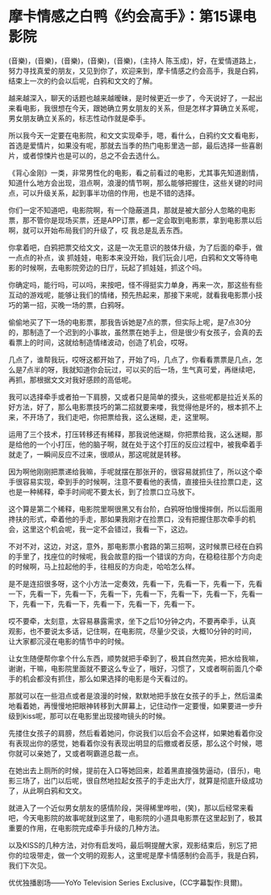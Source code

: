 # 摩卡情感之白鸭《约会高手》：第15课电影院

(音樂)，(音樂)，(音樂)，(音樂)，(音樂)，(主持人 陈玉成)，好，在爱情道路上，努力寻找真爱的朋友，又见到你了，欢迎来到，摩卡情感之约会高手，我是白鸦，结束上一次的约会以后呢，白鸦和文文的了解。

越来越深入，聊天的话题也越来越暧昧，是时候更近一步了，今天说好了，一起出来看电影，我很想在今天，跟她确立男女朋友的关系，但是怎样才算确立关系呢，男女朋友确立关系的，标志性动作就是牵手。

所以我今天一定要在电影院，和文文实现牵手，嗯，看什么，白鸦约文文看电影，首选是爱情片，如果没有呢，那就去当季的热门电影里选一部，最后选择一些喜剧片，或者惊悚片也是可以的，总之不会去选什么。

《背心金刚》一类，非常男性化的电影，看之前看过的电影，尤其事先知道剧情，知道什么地方会出现，泪点啊，浪漫的情节啊，那么能够把握住，这些关键的时间点，可以升级关系，起到事半功倍的作用，也是不错的选择。

你们一定不知道吧，电影院啊，有一个隐蔽道具，那就是被大部分人忽略的电影票，那不管你是现场买票，还是APP订票，都一定会取到电影票，拿到电影票以后啊，就可以开始布局我们的升级了，哎 我总是乱丢东西。

你拿着吧，白鸦把票交给文文，这是一次无意识的肢体升级，为了后面的牵手，做一点点的补点，诶 抓娃娃，电影本来没开始，我们玩会儿吧，白鸦和文文等待电影的时候啊，去电影院旁边的日厅，玩起了抓娃娃，抓这个吗。

你确定吗，能行吗，可以吗，来按吧，怪不得挺实力单身，再来一次，那这些有些互动的游戏呢，能够让我们的情绪，预先热起来，那接下来呢，就看我电影票小技巧的第一招，买晚一场的票，白鸦呀。

偷偷地买了下一场的电影票，那我告诉她是7点的票，但实际上呢，是7点30分的，那制造了一个迟到的小事故，虽然票在她手上，但是很少有女孩子，会真的去看票上的时间，这就给制造情绪波动，创造了机会，哎呀。

几点了，谁帮我玩，哎呀这都开始了，开始了吗，几点了，你看看票票是几点，怎么是7点半的呀，我就知道你会玩过，可以买的后一场，生气真可爱，再继续吧，再抓，那根据文文对我好感顾的高低呢。

我可以选择牵手或者拍一下肩膀，又或者只是简单的摸头，这些呢都是拉近关系的好方法，好了，那么电影票技巧的第二招就要来喽，我觉得他是坏的，根本抓不上来，不开场了，我们走吧，你把票给我，这么迷糊，走，这里啊。

运用了三个技术，打压转移还有稀释，那我说他迷糊，你把票给我，这么迷糊，那是给他的一个小打压，他的脑子啊，就在处于这个打压的反应过程中，被我牵着手就走了，一瞬间反应不过来，很顺从，那这呢就是转移。

因为啊他刚刚把票递给我嘛，手呢就摆在那张开的，很容易就抓住了，所以这个牵手很容易实现，牵到手的时候啊，注意不要看他的表情，直接扭头往捡票口走，这也是一种稀释，牵手时间呢不要太长，到了捡票口立马放下。

这个算是第二个稀释，电影院里啊很黑又有台阶，白鸦呀怕慢慢摔倒，所以后面用搀扶的形式，牵着他的手走，那如果我刚才在捡票口，没有把握住那次牵手的机会，这里这个机会呢，我一定不会错过，我看一下，这边。

不对不对，这边，对这，意外，那电影票小套路的第三招啊，这时候票已经在白鸦的手里了，找座位的时候呢，我会故意的指一个错误的方向，在稳稳往那个方向走的时候啊，马上拉起他的手，往相反的方向走，哈哈怎么样。

是不是连招很多呀，这个小方法一定奏效，先看一下，先看一下，先看一下，先看一下，先看一下，先看一下，先看一下，先看一下，先看一下，先看一下，先看一下，先看一下，先看一下，先看一下，先看一下，先看一下。

哎不要牵，太刻意，太容易暴露需求，坐下之后10分钟之内，不要再牵手，认真观影，也不要说太多话，记住啊，在电影院，尽量少交谈，大概10分钟的时间，让大家都沉浸在电影的情节中的时候。

让女生随便帮你拿个什么东西，顺势就把手牵到了，极其自然完美，把水给我嘛，谢谢，干嘛，电影院里面就不要这么专业了，哦好，习惯了，又或者啊前面几个牵手的机会都没有抓住，那么如果选择的电影是今天看过的。

那就可以在一些泪点或者是浪漫的时候，默默地把手放在女孩子的手上，然后温柔地看着她，再慢慢地把眼神转移到大屏幕上，记住动作一定要慢，如果要进一步升级到kiss呢，那可以在电影里出现接吻镜头的时候。

先搂住女孩子的肩膀，然后看着她问，你说我们以后会不会这样，如果她看着你没有表现出你的感觉，她看着你没有表现出明显的后撤或者反感，那么这个时候，嗯 你就可以亲她了，又或者啊霸道总裁一点。

在她出去上厕所的时候，提前在入口等她回来，趁着黑直接强势逼动，(音乐)，电影三场了，出门以后呢，很自然地拉起女孩子的手走出大厅，就算是彻底升级成功了，从此啊白鸦和文文。

就进入了一个近似男女朋友的感情阶段，哭得稀里哗啦，(笑)，那以后经常来看吧，今天电影院的故事呢就到这里了，电影院的小道具电影票在这里起到了，极其重要的作用，在电影院完成牵手升级的几种方法。

以及KISS的几种方法，对你有启发吗，最后啊提醒大家，观影结束后，别忘了把你的垃圾带走，做一个文明的观影人，这里呢是摩卡情感制约会高手，我是白鸦，我们下次见。

优优独播剧场——YoYo Television Series Exclusive，(CC字幕製作:貝爾)。


